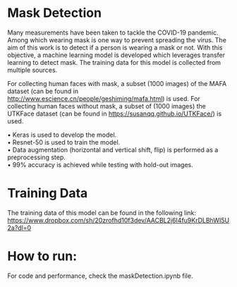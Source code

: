 # Mask Detection
Many measurements have been taken to tackle the COVID-19 pandemic. Among which wearing mask is one way to prevent spreading the virus. The aim of this work is to detect if a person is wearing a mask or not. With this objective, a machine learning model is developed which leverages transfer learning to detect mask. The training data for this model is collected from multiple sources. <br>

For collecting human faces with mask, a subset (1000 images) of the MAFA dataset (can be found in http://www.escience.cn/people/geshiming/mafa.html) is used. For collecting human faces without mask, a subset of (1000 images) the UTKFace dataset (can be found in https://susanqq.github.io/UTKFace/) is used.

• Keras is used to develop the model. <br>
• Resnet-50 is used to train the model. <br>
• Data augmentation (horizontal and vertical shift, flip) is performed as a preprocessing step. <br>
• 99% accuracy is achieved while testing with hold-out images. <br>

# Training Data
The training data of this model can be found in the following link:<br>
https://www.dropbox.com/sh/20zrofhd10f3dev/AACBL2j6I4fu9KrDLBhWI5U2a?dl=0

# How to run:
For code and performance, check the maskDetection.ipynb file.
